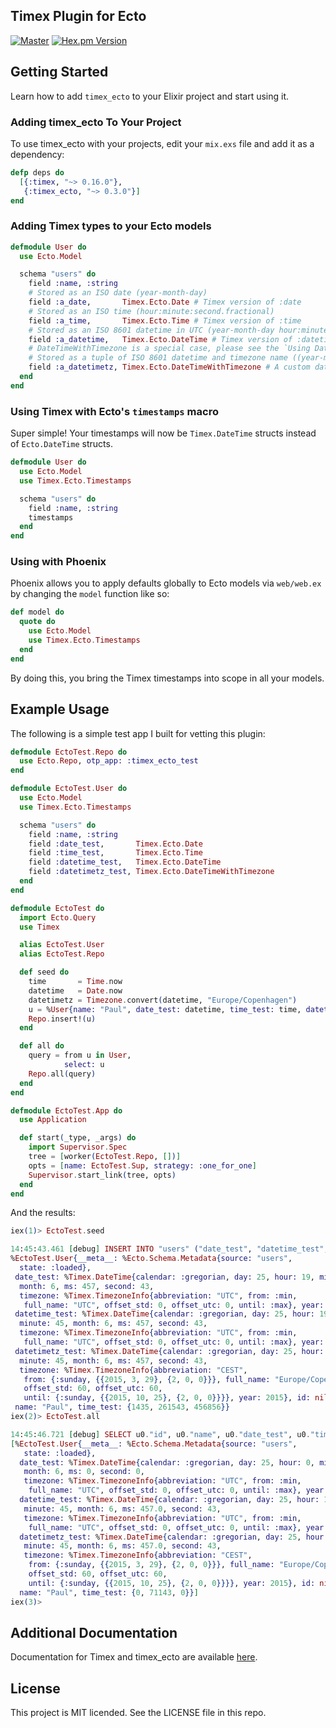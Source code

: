 ## Timex Plugin for Ecto

[![Master](https://travis-ci.org/bitwalker/timex_ecto.svg?branch=master)](https://travis-ci.org/bitwalker/timex_ecto)
[![Hex.pm Version](http://img.shields.io/hexpm/v/timex_ecto.svg?style=flat)](https://hex.pm/packages/timex_ecto)

## Getting Started

Learn how to add `timex_ecto` to your Elixir project and start using it.

### Adding timex_ecto To Your Project

To use timex_ecto with your projects, edit your `mix.exs` file and add it as a dependency:

```elixir
defp deps do
  [{:timex, "~> 0.16.0"},
   {:timex_ecto, "~> 0.3.0"}]
end
```

### Adding Timex types to your Ecto models

```elixir
defmodule User do
  use Ecto.Model

  schema "users" do
    field :name, :string
    # Stored as an ISO date (year-month-day)
    field :a_date,       Timex.Ecto.Date # Timex version of :date
    # Stored as an ISO time (hour:minute:second.fractional)
    field :a_time,       Timex.Ecto.Time # Timex version of :time
    # Stored as an ISO 8601 datetime in UTC (year-month-day hour:minute:second.fractional)
    field :a_datetime,   Timex.Ecto.DateTime # Timex version of :datetime
    # DateTimeWithTimezone is a special case, please see the `Using DateTimeWithTimezone` section!
    # Stored as a tuple of ISO 8601 datetime and timezone name ((year-month-day hour:minute:second.fractional, timezone))
    field :a_datetimetz, Timex.Ecto.DateTimeWithTimezone # A custom datatype (:datetimetz) implemented by Timex
  end
end
```

### Using Timex with Ecto's `timestamps` macro

Super simple! Your timestamps will now be `Timex.DateTime` structs instead of `Ecto.DateTime` structs.

```elixir
defmodule User do
  use Ecto.Model
  use Timex.Ecto.Timestamps

  schema "users" do
    field :name, :string
    timestamps
  end
end
```

### Using with Phoenix

Phoenix allows you to apply defaults globally to Ecto models via `web/web.ex` by changing the `model` function like so:

```elixir
def model do
  quote do
    use Ecto.Model
    use Timex.Ecto.Timestamps
  end
end
```

By doing this, you bring the Timex timestamps into scope in all your models.


## Example Usage

The following is a simple test app I built for vetting this plugin:

```elixir
defmodule EctoTest.Repo do
  use Ecto.Repo, otp_app: :timex_ecto_test
end

defmodule EctoTest.User do
  use Ecto.Model
  use Timex.Ecto.Timestamps

  schema "users" do
    field :name, :string
    field :date_test,       Timex.Ecto.Date
    field :time_test,       Timex.Ecto.Time
    field :datetime_test,   Timex.Ecto.DateTime
    field :datetimetz_test, Timex.Ecto.DateTimeWithTimezone
  end
end

defmodule EctoTest do
  import Ecto.Query
  use Timex

  alias EctoTest.User
  alias EctoTest.Repo

  def seed do
    time       = Time.now
    datetime   = Date.now
    datetimetz = Timezone.convert(datetime, "Europe/Copenhagen")
    u = %User{name: "Paul", date_test: datetime, time_test: time, datetime_test: datetime, datetimetz_test: datetimetz}
    Repo.insert!(u)
  end

  def all do
    query = from u in User,
            select: u
    Repo.all(query)
  end
end

defmodule EctoTest.App do
  use Application

  def start(_type, _args) do
    import Supervisor.Spec
    tree = [worker(EctoTest.Repo, [])]
    opts = [name: EctoTest.Sup, strategy: :one_for_one]
    Supervisor.start_link(tree, opts)
  end
end
```

And the results:

```elixir
iex(1)> EctoTest.seed

14:45:43.461 [debug] INSERT INTO "users" ("date_test", "datetime_test", "datetimetz_test", "name", "time_test") VALUES ($1, $2, $3, $4, $5) RETURNING "id" [{2015, 6, 25}, {{2015, 6, 25}, {19, 45, 43, 457000}}, {{{2015, 6, 25}, {21, 45, 43, 457000}}, "Europe/Copenhagen"}, "Paul", {19, 45, 43, 457000}] OK query=3.9ms
%EctoTest.User{__meta__: %Ecto.Schema.Metadata{source: "users",
  state: :loaded},
 date_test: %Timex.DateTime{calendar: :gregorian, day: 25, hour: 19, minute: 45,
  month: 6, ms: 457, second: 43,
  timezone: %Timex.TimezoneInfo{abbreviation: "UTC", from: :min,
   full_name: "UTC", offset_std: 0, offset_utc: 0, until: :max}, year: 2015},
 datetime_test: %Timex.DateTime{calendar: :gregorian, day: 25, hour: 19,
  minute: 45, month: 6, ms: 457, second: 43,
  timezone: %Timex.TimezoneInfo{abbreviation: "UTC", from: :min,
   full_name: "UTC", offset_std: 0, offset_utc: 0, until: :max}, year: 2015},
 datetimetz_test: %Timex.DateTime{calendar: :gregorian, day: 25, hour: 21,
  minute: 45, month: 6, ms: 457, second: 43,
  timezone: %Timex.TimezoneInfo{abbreviation: "CEST",
   from: {:sunday, {{2015, 3, 29}, {2, 0, 0}}}, full_name: "Europe/Copenhagen",
   offset_std: 60, offset_utc: 60,
   until: {:sunday, {{2015, 10, 25}, {2, 0, 0}}}}, year: 2015}, id: nil,
 name: "Paul", time_test: {1435, 261543, 456856}}
iex(2)> EctoTest.all

14:45:46.721 [debug] SELECT u0."id", u0."name", u0."date_test", u0."time_test", u0."datetime_test", u0."datetimetz_test" FROM "users" AS u0 [] OK query=0.7ms
[%EctoTest.User{__meta__: %Ecto.Schema.Metadata{source: "users",
   state: :loaded},
  date_test: %Timex.DateTime{calendar: :gregorian, day: 25, hour: 0, minute: 0,
   month: 6, ms: 0, second: 0,
   timezone: %Timex.TimezoneInfo{abbreviation: "UTC", from: :min,
    full_name: "UTC", offset_std: 0, offset_utc: 0, until: :max}, year: 2015},
  datetime_test: %Timex.DateTime{calendar: :gregorian, day: 25, hour: 19,
   minute: 45, month: 6, ms: 457.0, second: 43,
   timezone: %Timex.TimezoneInfo{abbreviation: "UTC", from: :min,
    full_name: "UTC", offset_std: 0, offset_utc: 0, until: :max}, year: 2015},
  datetimetz_test: %Timex.DateTime{calendar: :gregorian, day: 25, hour: 21,
   minute: 45, month: 6, ms: 457.0, second: 43,
   timezone: %Timex.TimezoneInfo{abbreviation: "CEST",
    from: {:sunday, {{2015, 3, 29}, {2, 0, 0}}}, full_name: "Europe/Copenhagen",
    offset_std: 60, offset_utc: 60,
    until: {:sunday, {{2015, 10, 25}, {2, 0, 0}}}}, year: 2015}, id: nil,
  name: "Paul", time_test: {0, 71143, 0}}]
iex(3)>
```

## Additional Documentation

Documentation for Timex and timex_ecto are available [here](https://timex.readme.io).

## License

This project is MIT licended. See the LICENSE file in this repo.

